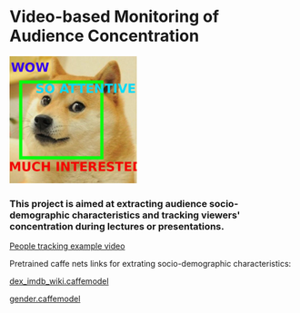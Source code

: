 # Video-based Monitoring of Audience Concentration

<img src="https://github.com/walterdd/Auditory_tracking/blob/master/dogg.jpg" width="224">

### This project is aimed at extracting audience socio-demographic characteristics and tracking viewers' concentration during  lectures or presentations.

[People tracking example video](https://www.youtube.com/watch?v=LFJhAiqAA3c)



Pretrained caffe nets links for extrating socio-demographic characteristics:

[dex_imdb_wiki.caffemodel](https://data.vision.ee.ethz.ch/cvl/rrothe/imdb-wiki/static/dex_imdb_wiki.caffemodel)

[gender.caffemodel](https://data.vision.ee.ethz.ch/cvl/rrothe/imdb-wiki/static/gender.caffemodel)
